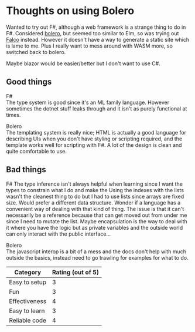 # Thoughts on using Bolero

Wanted to try out F#, although a web framework is a strange thing to do in F#.
Considered [bolero](https://fsbolero.io/), but seemed too similar to Elm, so was trying out [Falco](https://www.falcoframework.com/) instead. However it doesn't have a way to generate a static site which is lame to me. Plus I really want to mess around with WASM more, so switched back to bolero.

Maybe blazor would be easier/better but I don't want to use C#.

## Good things

F#  
The type system is good since it's an ML family language. However sometimes the dotnet stuff leaks through and it isn't as purely functional at times.

Bolero  
The templating system is really nice; HTML is actually a good language for describing UIs when you don't have styling or scripting required, and the template works well for scripting with F#. A lot of the design is clean and quite comfortable to use.

## Bad things

F#
The type inference isn't always helpful when learning since I want the types to constrain what I do and make the 
Using the indexes with the lists wasn't the cleanest thing to do but I had to use lists since arrays are fixed size. Would prefer a different data structure. Wonder if a language has a convenient way of dealing with that kind of thing. The issue is that it can't necessarily be a reference because that can get moved out from under me since I need to mutate the list. Maybe encapsulation is the way to deal with it where you have the logic but as private variables and the outside world can only interact with the public interface...

Bolero   
The javascript interop is a bit of a mess and the docs don't help with much outside the basics, instead need to go trawling for examples for what to do.

| Category | Rating (out of 5) |
| -- | -- |
| Easy to setup | 3 |
| Fun | 3 |
| Effectiveness | 4 |
| Easy to learn | 3 |
| Reliable code | 4 |